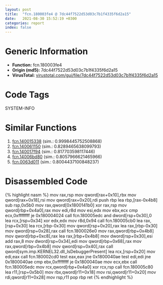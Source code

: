 ```yaml
---
layout: post
title:  "fcn.180003fe4 @ 7dc44f7522d53d03c7b1f4335f6d2a15"
date:   2021-08-30 15:52:19 +0300
categories: report
index: false
---
```


# Generic Information
- **Function:** fcn.180003fe4
- **Origin (md5):** 7dc44f7522d53d03c7b1f4335f6d2a15
- **VirusTotal:** [virustotal.com/gui/file/7dc44f7522d53d03c7b1f4335f6d2a15][virustotal_ref]

# Code Tags
<span class="tag" id="SYSTEM-INFO">SYSTEM-INFO</span>


# Similar Functions

1. [fcn.140015338][similar_1_ref] (sim.: 0.9998445752508868)
2. [fcn.140061150][similar_2_ref] (sim.: 0.8289465638099793)
3. [fcn.140017f94][similar_3_ref] (sim.: 0.817703598117446)
4. [fcn.14006bd80][similar_4_ref] (sim.: 0.8057966621465966)
5. [fcn.0063d011][similar_5_ref] (sim.: 0.8004437100848237)


# Disassembled Code

{% highlight nasm %}
mov rax,rsp
mov qword[rax+0x10],rbx
mov qword[rax+0x18],rsi
mov qword[rax+0x20],rdi
push rbp
lea rbp,[rax-0x4b8]
sub rsp,0x5b0
mov rax,qword[0x1800141b0]
xor rax,rsp
mov qword[rbp+0x4a0],rax
mov edi,r8d
mov esi,edx
mov ebx,ecx
cmp ecx,0xffffffff
je 0x180004024
call fcn.180005edc
and dword[rsp+0x30],0
lea rcx,[rsp+0x34]
xor edx,edx
mov r8d,0x94
call fcn.180005cb0
lea rax,[rsp+0x30]
lea rcx,[rbp-0x30]
mov qword[rsp+0x20],rax
lea rax,[rbp-0x30]
mov qword[rsp+0x28],rax
call fcn.1800026e0
mov rax,qword[rbp+0x4b8]
mov qword[rbp+0xc8],rax
lea rax,[rbp+0x4b8]
mov dword[rsp+0x30],esi
add rax,8
mov dword[rsp+0x34],edi
mov qword[rbp+0x68],rax
mov rax,qword[rbp+0x4b8]
mov qword[rsp+0x40],rax
call qword[sym.imp.KERNEL32.dll_IsDebuggerPresent]
lea rcx,[rsp+0x20]
mov edi,eax
call fcn.180002cd0
test eax,eax
jne 0x1800040ae
test edi,edi
jne 0x1800040ae
cmp ebx,0xffffffff
je 0x1800040ae
mov ecx,ebx
call fcn.180005edc
mov rcx,qword[rbp+0x4a0]
xor rcx,rsp
call fcn.180005c80
lea r11,[rsp+0x5b0]
mov rbx,qword[r11+0x18]
mov rsi,qword[r11+0x20]
mov rdi,qword[r11+0x28]
mov rsp,r11
pop rbp
ret
{% endhighlight %}


[similar_1_ref]: /report/fcn.140015338@c5b958b285b208bffd52d8455e15d93a
[similar_2_ref]: /report/fcn.140061150@3bee9e0608c478ffce0d10559aae732b
[similar_3_ref]: /report/fcn.140017f94@3bee9e0608c478ffce0d10559aae732b
[similar_4_ref]: /report/fcn.14006bd80@3bee9e0608c478ffce0d10559aae732b
[similar_5_ref]: /report/fcn.0063d011@75a81a00c053b64d459385e4a0825aec
[virustotal_ref]: https://www.virustotal.com/gui/file/7dc44f7522d53d03c7b1f4335f6d2a15